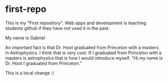 # first-repo
This is my "First repository". Web apps and development is teaching students github if they have not used it in the past. 

My name is Gabriel

An important fact is that Dr. Hoot graduated from Princeton with a masters in Astrophysics. I think that is very cool. If I graduated from Princeton with a masters is astrophysics that is how I would introduce myself. "Hi my name is Dr. Hoot I graduated from Princeton."


This is a local change :)